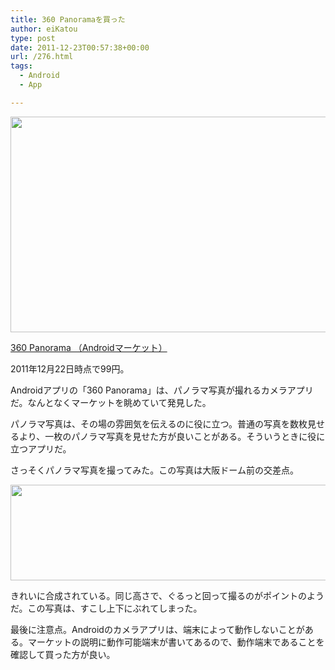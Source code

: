 ```yaml
---
title: 360 Panoramaを買った
author: eiKatou
type: post
date: 2011-12-23T00:57:38+00:00
url: /276.html
tags:
  - Android
  - App

---
```

[<img src="http://eikatou.net/blog/wp-content/uploads/2011/12/20111223b.jpg" alt="" title="20111223b" width="705" height="345" class="alignnone size-full wp-image-277" srcset="/uploads/2011/12/20111223b.jpg 705w, /uploads/2011/12/20111223b-300x146.jpg 300w, /uploads/2011/12/20111223b-500x244.jpg 500w" sizes="(max-width: 705px) 100vw, 705px" />][1]

[360 Panorama （Androidマーケット）][2]
  
2011年12月22日時点で99円。
  
</p> 

Androidアプリの「360 Panorama」は、パノラマ写真が撮れるカメラアプリだ。なんとなくマーケットを眺めていて発見した。

パノラマ写真は、その場の雰囲気を伝えるのに役に立つ。普通の写真を数枚見せるより、一枚のパノラマ写真を見せた方が良いことがある。そういうときに役に立つアプリだ。

さっそくパノラマ写真を撮ってみた。この写真は大阪ドーム前の交差点。

[<img src="http://eikatou.net/blog/wp-content/uploads/2011/12/12_13_11_12_49_01-1024x270.jpg" alt="" title="20111222a" width="584" height="153" class="alignnone size-large wp-image-278" srcset="/uploads/2011/12/12_13_11_12_49_01-1024x270.jpg 1024w, /uploads/2011/12/12_13_11_12_49_01-300x79.jpg 300w, /uploads/2011/12/12_13_11_12_49_01-500x131.jpg 500w" sizes="(max-width: 584px) 100vw, 584px" />][3]

きれいに合成されている。同じ高さで、ぐるっと回って撮るのがポイントのようだ。この写真は、すこし上下にぶれてしまった。

最後に注意点。Androidのカメラアプリは、端末によって動作しないことがある。マーケットの説明に動作可能端末が書いてあるので、動作端末であることを確認して買った方が良い。

 [1]: http://eikatou.net/blog/wp-content/uploads/2011/12/20111223b.jpg
 [2]: https://market.android.com/details?id=com.occipital.panorama
 [3]: http://eikatou.net/blog/wp-content/uploads/2011/12/12_13_11_12_49_01.jpg
